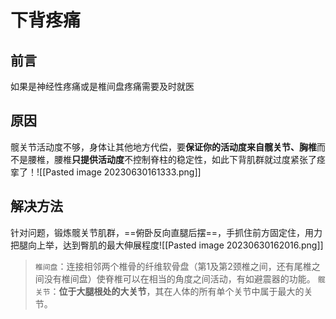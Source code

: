 # 下背疼痛
## 前言
如果是神经性疼痛或是椎间盘疼痛需要及时就医
##  原因
髋关节活动度不够，身体让其他地方代偿，要**保证你的活动度来自髋关节、胸椎**而不是腰椎，腰椎**只提供活动度**不控制脊柱的稳定性，如此下背肌群就过度紧张了痉挛了！![[Pasted image 20230630161333.png]] 
## 解决方法
针对问题，锻炼髋关节肌群，==俯卧反向直腿后摆==，手抓住前方固定住，用力把腿向上举，达到臀肌的最大伸展程度![[Pasted image 20230630162016.png]]











> `椎间盘`：连接相邻两个椎骨的纤维软骨盘（第1及第2颈椎之间，还有尾椎之间没有椎间盘）使脊椎可以在相当的角度之间活动，有如避震器的功能。
> `髋关节`：**位于大腿根处的大关节**，其在人体的所有单个关节中属于最大的关节。